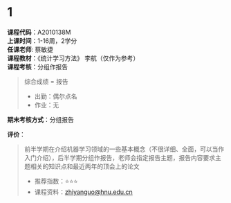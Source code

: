 # 1    
**课程代码**：A2010138M    
**上课时间**：1-16周，2学分  
**任课老师**: 蔡敏捷  
**课程教材**：《统计学习方法》 李航（仅作为参考）    
**课程考核**：分组作报告  
>
>综合成绩 = 报告  
>- 出勤：偶尔点名  
>- 作业：无

**期末考核方式**：分组报告  

**评价**：
>
>前半学期在介绍机器学习领域的一些基本概念（不很详细、全面，可以当作入门介绍），后半学期分组作报告，老师会指定报告主题，报告内容要求主题相关的知识点和最近两年的顶会上的论文
>- 推荐指数：⭐⭐⭐
>- 课程资料：zhiyanguo@hnu.edu.cn
